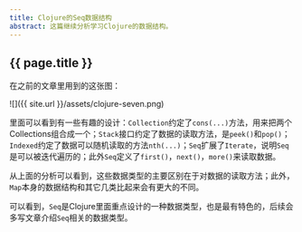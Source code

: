```yaml
---
title: Clojure的Seq数据结构
abstract: 这篇继续分析学习Clojure的数据结构。
---
```


## {{ page.title }}

在之前的文章里用到的这张图：

![]({{ site.url }}/assets/clojure-seven.png)

里面可以看到有一些有趣的设计：`Collection`约定了`cons(...)`方法，用来把两个Collections组合成一个；`Stack`接口约定了数据的读取方法，是`peek()`和`pop()`；`Indexed`约定了数据可以随机读取的方法`nth(...)`；`Seq`扩展了`Iterate`，说明`Seq`是可以被迭代遍历的；此外`Seq`定义了`first()`，`next()`，`more()`来读取数据。

从上面的分析可以看到，这些数据类型的主要区别在于对数据的读取方法；此外，`Map`本身的数据结构和其它几类比起来会有更大的不同。

可以看到，`Seq`是Clojure里面重点设计的一种数据类型，也是最有特色的，后续会多写文章介绍`Seq`相关的数据类型。


